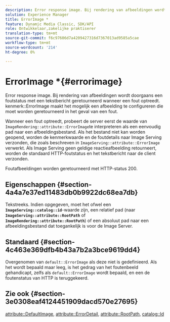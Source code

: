 ```yaml
---
description: Error response image. Bij rendering van afbeeldingen wordt doorgaans een foutstatus met een tekstbericht geretourneerd wanneer een fout optreedt. kenmerk ErrorImage maakt het mogelijk een afbeelding te configureren die moet worden geretourneerd in het geval van een fout.
solution: Experience Manager
title: ErrorImage *
feature: Dynamic Media Classic, SDK/API
role: Ontwikkelaar,zakelijke praktiserer
translation-type: tm+mt
source-git-commit: f6c97606d7a4209427316d7367013ad9585a5cae
workflow-type: tm+mt
source-wordcount: '214'
ht-degree: 0%

---
```



# ErrorImage *{#errorimage}

Error response image. Bij rendering van afbeeldingen wordt doorgaans een foutstatus met een tekstbericht geretourneerd wanneer een fout optreedt. kenmerk::ErrorImage maakt het mogelijk een afbeelding te configureren die moet worden geretourneerd in het geval van een fout.

Wanneer een fout optreedt, probeert de server eerst de waarde van `ImageRendering::attribute::ErrorImage`te interpreteren als een eenvoudig pad naar een afbeeldingsbestand. Als het bestand niet kan worden geopend, worden de kenmerkwaarde en de foutdetails naar Image Serving verzonden, die zoals beschreven in `ImageServing::attribute::ErrorImage` verwerkt. Als Image Serving geen geldige reactieafbeelding retourneert, worden de standaard HTTP-foutstatus en het tekstbericht naar de client verzonden.

Foutafbeeldingen worden geretourneerd met HTTP-status 200.

## Eigenschappen {#section-4a4a7e37ed11483db0b9922dc68ea7db}

Tekstreeks. Indien opgegeven, moet het ofwel een **`ImageServing::catalog::id`**-waarde zijn, een relatief pad (naar **`ImageServing::attribute::RootPath`** of **`ImageRendering::attribute::RootPath`**) of een absoluut pad naar een afbeeldingsbestand dat toegankelijk is voor de Image Server.

## Standaard {#section-4c463e369dfb4b43a7b2a3bce9619dd4}

Overgenomen van `default::ErrorImage` als deze niet is gedefinieerd. Als het wordt bepaald maar leeg, is het gedrag van het foutenbeeld gehandicapt, zelfs als `default::ErrorImage` wordt bepaald, en een de foutenstatus van HTTP is teruggekeerd.

## Zie ook {#section-3e0308eaf4124451909dacd570e27695}

[attribute::DefaultImage](../../../../../ir-api/material-cat/image-rendering-api-ref/c-ir-material-catalog/c-ir-attributes-reference/r-ir-defaultpix.md#reference-102c98f9b5d24d2aaaeb756653fb0e6f),  [attribute::ErrorDetail](../../../../../ir-api/material-cat/image-rendering-api-ref/c-ir-material-catalog/c-ir-attributes-reference/r-ir-errordetail.md#reference-123b56eed6cf49cea6e0490672b7c53b),  [attribute::RootPath](../../../../../ir-api/material-cat/image-rendering-api-ref/c-ir-material-catalog/c-ir-attributes-reference/r-ir-rootpath.md#reference-a4d7c96b62e14fcbad1740c702f160f3),  [catalog::Id](../../../../../ir-api/material-cat/image-rendering-api-ref/c-ir-material-catalog/c-ir-material-data-reference/r-ir-id.md#reference-cba2a53a952e403fb57a4e8569f9cf85)

